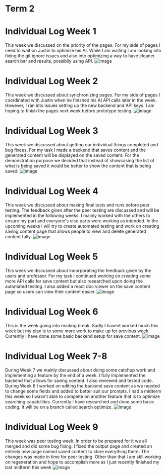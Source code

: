 

# Term 2
# Individual Log Week 1 
This week we discussed on the priority of the pages. For my side of pages I need to wait on Justin to optimize his AI. While I am waiting I am looking into fixing the git ignore issues and also into optimizing a way to have cleaner search bar and results, possibily using API. 
![image](https://github.com/COSC-499-W2023/year-long-project-team-11/assets/90084005/719e69a8-5a9a-4ecb-a6fb-44e824e9c6d0)

# Individual Log Week 2
This week we discussed about synchronizing pages. For my side of pages I coordinated with Justin when he finished his AI API calls later in the week. However, I ran into issues setting up the new backend and API keys. I am hoping to finish the pages next week before prototype testing.
![image](https://github.com/COSC-499-W2023/year-long-project-team-11/assets/90084005/78e7be22-5580-4013-8cfa-78bb2074e9c0)

# Individual Log Week 3
This week we discussed about getting our individual things completed and bug fixees. For my task I made a backend that saves content and the generated content will be displayed on the saved content. For the demonstration purpose we decided that instead of showcasing the list of what is being saved it would be better to show the content that is being saved. 
![image](https://github.com/COSC-499-W2023/year-long-project-team-11/assets/90084005/b6e8abe4-6c4b-4041-861d-656789ddec7a)

# Individual Log Week 4
This week we discussed about making final tests and runs before peer testing.  The feedback given after the peer testing are discussed and will be implemented in the following weeks. I mainly worked with the others to ensure my part and everyone's else parts were working as intended. In the upcoming weeks I will try to create automated testing and work on creating saving content page that allows people to view and delete generated content fully. 
![image](https://github.com/COSC-499-W2023/year-long-project-team-11/assets/90084005/9bd3ae3a-b35b-4065-b312-d41cbcb2177d)

# Individual Log Week 5
This week we discussed about incorporating the feedback given by the users and professor. For my task I continued working on creating some more API calls for save content but also researched upon doing the automated testing. I also added a react doc viewer on the save content page so users can view their content easier. 
![image](https://github.com/COSC-499-W2023/year-long-project-team-11/assets/90084005/6f793ce9-9b24-4f0c-91fd-1cd6274ab9ca)
# Individual Log Week 6
This is the week going into reading break. Sadly I havent worked much this week but my plan is to some more work to make up for previous week. Currently I have done some basic backend setup for save content. 
![image](https://github.com/COSC-499-W2023/year-long-project-team-11/assets/90084005/f3d93b50-df8f-4d5e-922d-ce03d56029a6)
# Individual Log Week 7-8
During Week 7 we mainly discussed about doing some catchup work and implementing a feature by the end of a week. I fully implemented the backend that allows for saving content. I also reviewed and tested code. During Week 8 I worked on editing the backend save content as we needed to change some fields and added to better suit our prompts. I had a midterm this week so I wasn't able to complete on another feature that is to optimize searching capabilities. Currently I have researched and done some basic coding. It will be on a branch called search optimize. 
![image](https://github.com/COSC-499-W2023/year-long-project-team-11/assets/90084005/dc473eb1-8b4e-4313-ac77-c98f002b2940)
# Individual Log Week 9
This week was peer testing week. In order to be prepared for it we all merged and did some bug fixing. I fixed the output page and created an entirely new page named saved content to store everything there. The changes was made in time for peer testing. Other than that I am still working on regeneration and hope to accomplish more as I just recently finished my last midterm this week 
![image](https://github.com/COSC-499-W2023/year-long-project-team-11/assets/90084005/1c94229d-28b9-4b44-8d35-c78a4ecab8f5)




